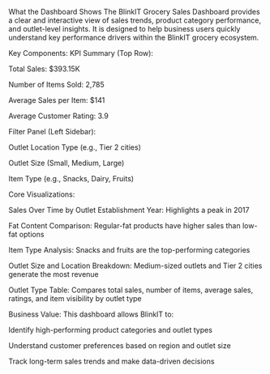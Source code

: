 What the Dashboard Shows
The BlinkIT Grocery Sales Dashboard provides a clear and interactive view of sales trends, product category performance, and outlet-level insights. It is designed to help business users quickly understand key performance drivers within the BlinkIT grocery ecosystem.

Key Components:
KPI Summary (Top Row):

Total Sales: $393.15K

Number of Items Sold: 2,785

Average Sales per Item: $141

Average Customer Rating: 3.9

Filter Panel (Left Sidebar):

Outlet Location Type (e.g., Tier 2 cities)

Outlet Size (Small, Medium, Large)

Item Type (e.g., Snacks, Dairy, Fruits)

Core Visualizations:

Sales Over Time by Outlet Establishment Year: Highlights a peak in 2017

Fat Content Comparison: Regular-fat products have higher sales than low-fat options

Item Type Analysis: Snacks and fruits are the top-performing categories

Outlet Size and Location Breakdown: Medium-sized outlets and Tier 2 cities generate the most revenue

Outlet Type Table: Compares total sales, number of items, average sales, ratings, and item visibility by outlet type

Business Value:
This dashboard allows BlinkIT to:

Identify high-performing product categories and outlet types

Understand customer preferences based on region and outlet size

Track long-term sales trends and make data-driven decisions
